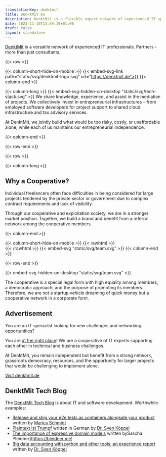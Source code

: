 ```yaml
---
translationKey: denktmit
title: DenktMit eG
description: DenktMit is a flexible expert network of experienced IT specialists. Companions - more than just consultants. Learn about opportunities for collaborators and customers.
date: 2023-11-10T13:59:19+01:00
draft: false
layout: standalone
---
```


[DenktMit](https://denktmit.de) is a versatile network of experienced IT professionals. Partners - more than just consultants.

{{< row >}}

{{< column-short-hide-on-mobile >}}
{{< embed-svg-link path="static/svg/denktmit-logo.svg" url="https://denktmit.de">}}
{{< column-end >}}

{{< column-long >}}
{{< embed-svg-hidden-on-desktop "static/svg/tech-stack.svg" >}}
We share knowledge, experience, and assist in the mediation of projects. We collectively invest in entrepreneurial infrastructures – from employed software developers for project support to shared cloud infrastructure and tax advisory services. 

At DenktMit, we jointly build what would be too risky, costly, or unaffordable alone, while each of us maintains our entrepreneurial independence.


{{< column-end >}}

{{< row-end >}}



{{< row >}}

{{< column-long >}}

## Why a Cooperative?

Individual freelancers often face difficulties in being considered for large projects tendered by the private sector or government due to complex contract requirements and lack of visibility. 

Through our cooperative and exploitation society, we are in a stronger market position. Together, we build a brand and benefit from a referral network among the cooperative members.

{{< column-end >}}

{{< column-short-hide-on-mobile >}}
{{< rawhtml >}} <br> {{< /rawhtml >}}
{{< embed-svg "static/svg/team.svg" >}}
{{< column-end >}}

{{< row-end >}}

{{< embed-svg-hidden-on-desktop "static/svg/team.svg" >}}

The cooperative is a special legal form with high equality among members, a democratic approach, and the purpose of promoting its members. Therefore, we are not a startup vehicle dreaming of quick money but a cooperative network in a corporate form.

## Advertisement
You are an IT specialist looking for new challenges and networking opportunities? 

You are [at the right place](https://denktmit.de)! We are a cooperative of IT experts supporting each other in technical and business challenges. 

At DenktMit, you remain independent but benefit from a strong network, grassroots democracy, resources, and the opportunity for larger projects that would be challenging to implement alone.

[Visit denktmit.de](https://denktmit.de)

## DenktMit Tech Blog
The [DenktMit Tech Blog](https://denktmit.de/blog/) is about IT and software development. Worthwhile examples:
- [Release and ship your e2e tests as containers alongside your product
  ](https://denktmit.de/blog/2021-11-21-release-and-ship-your-e2e-tests-as-containers-alongside-your-product/) written by [Marius Schmidt](https://www.linkedin.com/in/marius-schmidt-36a36a74/)
- [Plaintext ist Trumpf](https://denktmit.de/blog/2021-06-08/plaintext-ist-trumpf/) written in German by [Dr. Sven Köppel](https://svenk.org) 
- [The importance of expressive domain models](https://denktmit.de/blog/2022-03-15/the-importance-of-expressive-domain-models/) written bySascha Pleidner](https://bleidner.me)
- [Big data accounting with python and other tools: an experience report](https://denktmit.de/blog/2022-02-03/big-data-accounting-with-python-and-other-tools-an-experience-report/) written by [Dr. Sven Köppel](https://svenk.org) 
